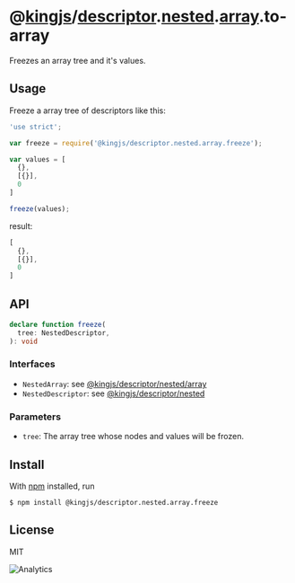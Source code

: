 # @[kingjs](https://www.npmjs.com/package/kingjs)/[descriptor](https://www.npmjs.com/package/@kingjs/descriptor).[nested](https://www.npmjs.com/package/@kingjs/descriptor.nested).[array](https://www.npmjs.com/package/@kingjs/descriptor.nested.array).to-array
Freezes an array tree and it's values.
## Usage
Freeze a array tree of descriptors like this:
```js
'use strict';

var freeze = require('@kingjs/descriptor.nested.array.freeze');

var values = [
  {},
  [{}],
  0
]

freeze(values);
```
result:
```js
[
  {},
  [{}],
  0
]
```
## API
```ts
declare function freeze(
  tree: NestedDescriptor,
): void
```
### Interfaces
- `NestedArray`: see [@kingjs/descriptor/nested/array][nested-array-descriptor]
- `NestedDescriptor`: see [@kingjs/descriptor/nested][nested-descriptor]
### Parameters
- `tree`: The array tree whose nodes and values will be frozen.
## Install
With [npm](https://npmjs.org/) installed, run
```
$ npm install @kingjs/descriptor.nested.array.freeze
```
## License
MIT

![Analytics](https://analytics.kingjs.net/descriptor/nested/freeze)

[nested-array-descriptor]: https://www.npmjs.com/package/@kingjs/descriptor/nested/array  
[nested-descriptor]: https://www.npmjs.com/package/@kingjs/descriptor/nested